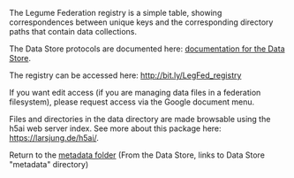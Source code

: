 
The Legume Federation registry is a simple table, showing correspondences between unique keys and the corresponding directory paths that contain data collections.

The Data Store protocols are documented here: 
  <a href="https://github.com/LegumeFederation/datastore/blob/master/metadata/about_the_Data_Store.md">documentation for the Data Store</a>.

The registry can be accessed here: 
  http://bit.ly/LegFed_registry

If you want edit access (if you are managing data files in a federation filesystem), 
please request access via the Google document menu.

Files and directories in the data directory are made browsable using the h5ai web server index.
See more about this package here: https://larsjung.de/h5ai/.

Return to the <a href=".">metadata folder</a> (From the Data Store, links to Data Store "metadata" directory)



